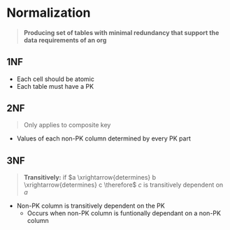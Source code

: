 # Normalization
> #### Producing set of tables with minimal redundancy that support the data requirements of an org

## 1NF
- Each cell should be atomic
- Each table must have a PK

## 2NF
> Only applies to composite key

- Values of each non-PK column determined by every PK part

## 3NF
> **Transitively:** if $a \xrightarrow{determines} b \xrightarrow{determines} c \therefore$ $c$ is transitively dependent on $a$
- Non-PK column is transitively dependent on the PK
	- Occurs when non-PK column is funtionally dependant on a non-PK column